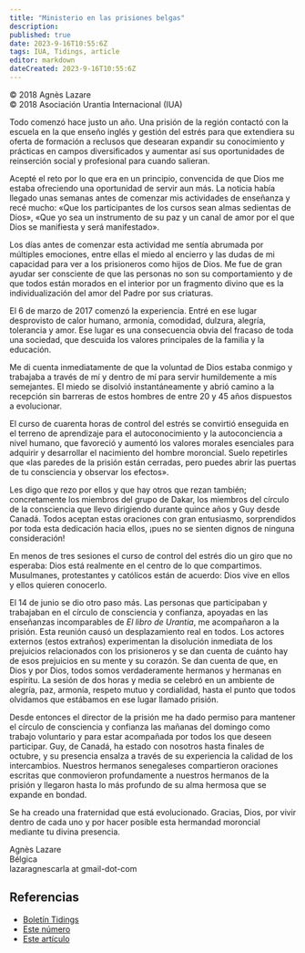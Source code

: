 ```yaml
---
title: "Ministerio en las prisiones belgas"
description: 
published: true
date: 2023-9-16T10:55:6Z
tags: IUA, Tidings, article
editor: markdown
dateCreated: 2023-9-16T10:55:6Z
---
```


<p class="v-card v-sheet theme--light gray lighten-3 px-2">© 2018 Agnès Lazare<br>© 2018 Asociación Urantia Internacional (IUA)</p>


Todo comenzó hace justo un año. Una prisión de la región contactó con la escuela en la que enseño inglés y gestión del estrés para que extendiera su oferta de formación a reclusos que desearan expandir su conocimiento y prácticas en campos diversificados y aumentar así sus oportunidades de reinserción social y profesional para cuando salieran.

Acepté el reto por lo que era en un principio, convencida de que Dios me estaba ofreciendo una oportunidad de servir aun más. La noticia había llegado unas semanas antes de comenzar mis actividades de enseñanza y recé mucho: «Que los participantes de los cursos sean almas sedientas de Dios», «Que yo sea un instrumento de su paz y un canal de amor por el que Dios se manifiesta y será manifestado».

Los días antes de comenzar esta actividad me sentía abrumada por múltiples emociones, entre ellas el miedo al encierro y las dudas de mi capacidad para ver a los prisioneros como hijos de Dios. Me fue de gran ayudar ser consciente de que las personas no son su comportamiento y de que todos están morados en el interior por un fragmento divino que es la individualización del amor del Padre por sus criaturas.

El 6 de marzo de 2017 comenzó la experiencia. Entré en ese lugar desprovisto de calor humano, armonía, comodidad, dulzura, alegría, tolerancia y amor. Ese lugar es una consecuencia obvia del fracaso de toda una sociedad, que descuida los valores principales de la familia y la educación.

Me di cuenta inmediatamente de que la voluntad de Dios estaba conmigo y trabajaba a través de mí y dentro de mí para servir humildemente a mis semejantes. El miedo se disolvió instantáneamente y abrió camino a la recepción sin barreras de estos hombres de entre 20 y 45 años dispuestos a evolucionar.

El curso de cuarenta horas de control del estrés se convirtió enseguida en el terreno de aprendizaje para el autoconocimiento y la autoconciencia a nivel humano, que favoreció y aumentó los valores morales esenciales para adquirir y desarrollar el nacimiento del hombre moroncial. Suelo repetirles que «las paredes de la prisión están cerradas, pero puedes abrir las puertas de tu consciencia y observar los efectos».

Les digo que rezo por ellos y que hay otros que rezan también; concretamente los miembros del grupo de Dakar, los miembros del círculo de la consciencia que llevo dirigiendo durante quince años y Guy desde Canadá. Todos aceptan estas oraciones con gran entusiasmo, sorprendidos por toda esta dedicación hacia ellos, ¡pues no se sienten dignos de ninguna consideración!

En menos de tres sesiones el curso de control del estrés dio un giro que no esperaba: Dios está realmente en el centro de lo que compartimos. Musulmanes, protestantes y católicos están de acuerdo: Dios vive en ellos y ellos quieren conocerlo.

El 14 de junio se dio otro paso más. Las personas que participaban y trabajaban en el círculo de consciencia y confianza, apoyadas en las enseñanzas incomparables de _El libro de Urantia_, me acompañaron a la prisión. Esta reunión causó un desplazamiento real en todos. Los actores externos (estos extraños) experimentan la disolución inmediata de los prejuicios relacionados con los prisioneros y se dan cuenta de cuánto hay de esos prejuicios en su mente y su corazón. Se dan cuenta de que, en Dios y por Dios, todos somos verdaderamente hermanos y hermanas en espíritu. La sesión de dos horas y media se celebró en un ambiente de alegría, paz, armonía, respeto mutuo y cordialidad, hasta el punto que todos olvidamos que estábamos en ese lugar llamado prisión.

Desde entonces el director de la prisión me ha dado permiso para mantener el círculo de consciencia y confianza las mañanas del domingo como trabajo voluntario y para estar acompañada por todos los que deseen participar. Guy, de Canadá, ha estado con nosotros hasta finales de octubre, y su presencia ensalza a través de su experiencia la calidad de los intercambios. Nuestros hermanos senegaleses compartieron oraciones escritas que conmovieron profundamente a nuestros hermanos de la prisión y llegaron hasta lo más profundo de su alma hermosa que se expande en bondad.

Se ha creado una fraternidad que está evolucionado. Gracias, Dios, por vivir dentro de cada uno y por hacer posible esta hermandad moroncial mediante tu divina presencia.

Agnès Lazare  
Bélgica  
lazaragnescarla at gmail-dot-com

## Referencias

- [Boletín Tidings](https://urantia-association.org/acerca-del-boletin-tidings/?lang=es)
- [Este número](https://urantia-association.org/newsletter/tidings-marzo-2018/?lang=es)
- [Este artículo](https://urantia-association.org/ministerio-en-las-prisiones-belgas/?lang=es)

